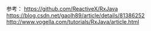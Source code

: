 参考：
    https://github.com/ReactiveX/RxJava
    https://blog.csdn.net/gaolh89/article/details/81386252
    http://www.vogella.com/tutorials/RxJava/article.html